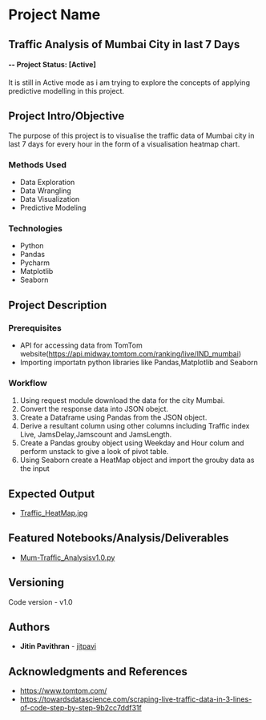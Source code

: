 # Project Name
## Traffic Analysis of Mumbai City in last 7 Days

#### -- Project Status: [Active]
It is still in Active mode as i am trying to explore the concepts of applying predictive modelling in this project.

## Project Intro/Objective
The purpose of this project is to visualise the traffic data of Mumbai city in last 7 days for every hour in the form of a visualisation heatmap chart.

### Methods Used
* Data Exploration
* Data Wrangling
* Data Visualization
* Predictive Modeling

### Technologies
* Python
* Pandas
* Pycharm
* Matplotlib
* Seaborn 

## Project Description

### Prerequisites
* API for accessing data from TomTom website(https://api.midway.tomtom.com/ranking/live/IND_mumbai)
* Importing importatn python libraries like Pandas,Matplotlib and Seaborn

### Workflow
1. Using request module download the data for the city Mumbai.
2. Convert the response data into JSON obejct.
3. Create a Dataframe using Pandas from the JSON object.
4. Derive a resultant column using other columns including Traffic index Live, JamsDelay,Jamscount and JamsLength.
5. Create a Pandas grouby object using Weekday and Hour colum and perform unstack to give a look of pivot table.
6. Using Seaborn create a HeatMap object and import the grouby data as the input

## Expected Output
* [Traffic_HeatMap.jpg](https://github.com/jitpavi/Mumbai_Traffic_Analysis/blob/master/Traffic_HeatMap.jpg)

## Featured Notebooks/Analysis/Deliverables
* [Mum-Traffic_Analysisv1.0.py](https://github.com/jitpavi/Mumbai_Traffic_Analysis/blob/master/Mum-Traffic_Analysisv1.0.py)

## Versioning
Code version - v1.0

## Authors

* **Jitin Pavithran** - [jitpavi](https://github.com/jitpavi)

## Acknowledgments and References

* https://www.tomtom.com/
* https://towardsdatascience.com/scraping-live-traffic-data-in-3-lines-of-code-step-by-step-9b2cc7ddf31f
